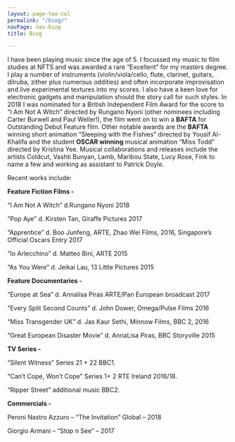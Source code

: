 ```yaml
---
layout: page-two-col
permalink: "/biog/"
navPage: nav-biog
title: Biog

---
```

I have been playing music since the age of 5. I focussed my music to film studies at NFTS and was awarded a rare “Excellent” for my masters degree. I play a number of instruments (violin/viola/cello, flute, clarinet, guitars, dilruba, zither plus numerous oddities) and often incorporate improvisation and live experimental textures into my scores. I also have a keen love for electronic gadgets and manipulation should the story call for such styles. In 2018 I was nominated for a British Independent Film Award for the score to “I Am Not A Witch” directed by Rungano Nyoni (other nominees including Carter Burwell and Paul Weller!), the film went on to win a **BAFTA** for Outstanding Debut Feature film. Other notable awards are the **BAFTA** winning short animation “Sleeping with the Fishies” directed by Yousif Al-Khalifa and the student **OSCAR winning** musical animation “Miss Todd” directed by Kristina Yee. Musical collaborations and releases include the artists Coldcut, Vashti Bunyan, Lamb, Maribou State, Lucy Rose, Fink to name a few and working as assistant to Patrick Doyle.

Recent works include:

**Feature Fiction Films -**

“I Am Not A Witch” d.Rungano Nyoni 2018

“Pop Aye” d. Kirsten Tan, Giraffe Pictures 2017

“Apprentice” d. Boo Junfeng, ARTE, Zhao Wei Films, 2016, Singapore’s Official Oscars Entry 2017

“Io Arlecchino” d. Matteo Bini, ARTE 2015

“As You Were” d. Jeikai Lau, 13 Little Pictures 2015

**Feature Documentaries -**

“Europe at Sea” d. Annalisa Piras ARTE/Pan European broadcast 2017

“Every Split Second Counts” d. John Dower, Omega/Pulse Films 2016

“Miss Transgender UK” d. Jas Kaur Sethi, Minnow Films, BBC 2, 2016

“Great European Disaster Movie” d. AnnaLisa Piras, BBC Storyville 2015

**TV Series -**

“Silent Witness” Series 21 + 22  BBC1.

“Can’t Cope, Won’t Cope” Series 1+ 2 RTE Ireland 2016/18.

“Ripper Street” additional music BBC2.

**Commercials -**

Peroni Nastro Azzuro – “The Invitation” Global – 2018

Giorgio Armani – “Stop n See” – 2017